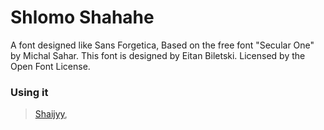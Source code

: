# Shlomo Shahahe
A font designed like Sans Forgetica, Based on the free font "Secular One" by Michal Sahar. This font is designed by Eitan Biletski. Licensed by the Open Font License.

### Using it
> [Shaijyy](https://shaijyy.netlify.app/),

[comment]: <> (If you want to add your name, just copy the line above and change it. then paste it on top of this comment. just do not forget the period..)
